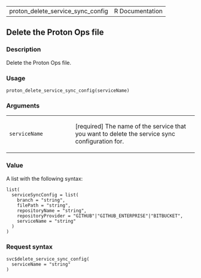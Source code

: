 <table style="width: 100%;">
<tbody>
<tr class="odd">
<td>proton_delete_service_sync_config</td>
<td style="text-align: right;">R Documentation</td>
</tr>
</tbody>
</table>

## Delete the Proton Ops file

### Description

Delete the Proton Ops file.

### Usage

    proton_delete_service_sync_config(serviceName)

### Arguments

<table>
<colgroup>
<col style="width: 35%" />
<col style="width: 65%" />
</colgroup>
<tbody>
<tr class="odd">
<td><code
id="proton_delete_service_sync_config_:_serviceName">serviceName</code></td>
<td><p>[required] The name of the service that you want to delete the
service sync configuration for.</p></td>
</tr>
</tbody>
</table>

### Value

A list with the following syntax:

    list(
      serviceSyncConfig = list(
        branch = "string",
        filePath = "string",
        repositoryName = "string",
        repositoryProvider = "GITHUB"|"GITHUB_ENTERPRISE"|"BITBUCKET",
        serviceName = "string"
      )
    )

### Request syntax

    svc$delete_service_sync_config(
      serviceName = "string"
    )
